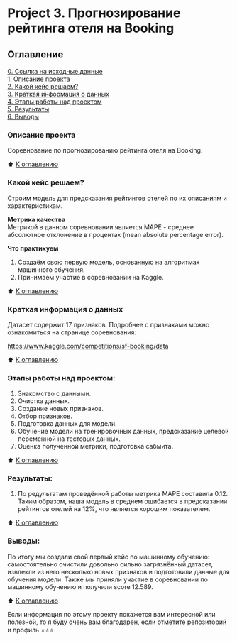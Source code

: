 # Project 3. Прогнозирование рейтинга отеля на Booking

## Оглавление  
[0. Ссылка на исходные данные](https://www.kaggle.com/competitions/sf-booking/overview)   
[1. Описание проекта](https://github.com/alpisarev/sf_data_science/tree/main/project_3/#Описание-проекта)  
[2. Какой кейс решаем?](https://github.com/alpisarev/sf_data_science/tree/main/project_3/#Какой-кейс-решаем)  
[3. Краткая информация о данных](https://github.com/alpisarev/sf_data_science/tree/main/project_3/#Краткая-информация-о-данных)  
[4. Этапы работы над проектом](https://github.com/alpisarev/sf_data_science/tree/main/project_3/#Этапы-работы-над-проектом)  
[5. Результаты](https://github.com/alpisarev/sf_data_science/tree/main/project_3/#Результаты)    
[6. Выводы](https://github.com/alpisarev/sf_data_science/tree/main/project_3/#Выводы) 

### Описание проекта    
Соревнование по прогнозированию рейтинга отеля на Booking.

:arrow_up: [К оглавлению](https://github.com/alpisarev/sf_data_science/tree/main/project_3/#Оглавление)


### Какой кейс решаем?    
Строим модель для предсказания рейтингов отелей по их описаниям и характеристикам.

**Метрика качества**     
Метрикой в данном соревновании является MAPE - среднее абсолютное отклонение в процентах (mean absolute percentage error).

**Что практикуем**     
1. Создаём свою первую модель, основанную на алгоритмах машинного обучения. 
2. Принимаем участие в соревновании на Kaggle.

:arrow_up: [К оглавлению](https://github.com/alpisarev/sf_data_science/tree/main/project_3/#Оглавление)


### Краткая информация о данных
Датасет содержит 17 признаков. Подробнее с признаками можно ознакомиться на странице соревнования:

https://www.kaggle.com/competitions/sf-booking/data
  
:arrow_up: [К оглавлению](https://github.com/alpisarev/sf_data_science/tree/main/project_3/#Оглавление)


### Этапы работы над проектом:  
1. Знакомство с данными.
2. Очистка данных.
3. Создание новых признаков.
4. Отбор признаков.
5. Подготовка данных для модели. 
6. Обучение модели на тренировочных данных, предсказание целевой переменной на тестовых данных.
7. Оценка полученной метрики, подготовка сабмита.

:arrow_up: [К оглавлению](https://github.com/alpisarev/sf_data_science/tree/main/project_3/#Оглавление)


### Результаты:  
1. По редультатам проведённой работы метрика MAPE составила 0.12. Таким образом, наша модель в среднем ошибается в предсказании рейтингов отелей на 12%, что является хорошим показателем.

:arrow_up: [К оглавлению](https://github.com/alpisarev/sf_data_science/tree/main/project_3/#Оглавление)


### Выводы:  
По итогу мы создали свой первый кейс по машинному обучению: самостоятельно очистили довольно сильно загрязнённый датасет, извлекли из него несколько новых признаков и подготовили данные для обучения модели. Также мы приняли участие в соревновании по машинному обучению и получили score 12.589.

:arrow_up: [К оглавлению](https://github.com/alpisarev/sf_data_science/tree/main/project_3/#Оглавление)


Если информация по этому проекту покажется вам интересной или полезной, то я буду очень вам благодарен, если отметите репозиторий и профиль ⭐️⭐️⭐️